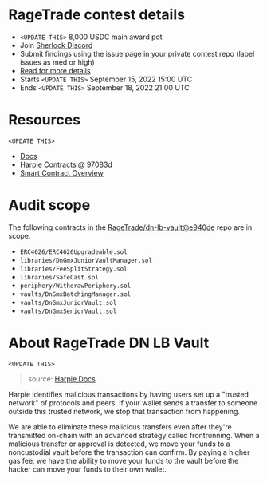 # RageTrade contest details

- `<UPDATE THIS>` 8,000 USDC main award pot
- Join [Sherlock Discord](https://discord.gg/MABEWyASkp)
- Submit findings using the issue page in your private contest repo (label issues as med or high)
- [Read for more details](https://docs.sherlock.xyz/audits/watsons)
- Starts `<UPDATE THIS>` September 15, 2022 15:00 UTC
- Ends `<UPDATE THIS>` September 18, 2022 21:00 UTC

# Resources

`<UPDATE THIS>`

- [Docs](https://harpie.gitbook.io/welcome-to-the-harpie-docs)
- [Harpie Contracts @ 97083d](https://github.com/Harpieio/contracts/tree/97083d7ce8ae9d85e29a139b1e981464ff92b89e)
- [Smart Contract Overview](https://harpie.notion.site/Smart-Contract-Overview-b95414ffafe243519eda539606c3f982)

# Audit scope

The following contracts in the [RageTrade/dn-lb-vault@e940de](https://github.com/RageTrade/dn-lb-vault/tree/e940de5ea56d1030f1abd5e57f8c7f0b8c449ec5) repo are in scope.

- `ERC4626/ERC4626Upgradeable.sol`
- `libraries/DnGmxJuniorVaultManager.sol`
- `libraries/FeeSplitStrategy.sol`
- `libraries/SafeCast.sol`
- `periphery/WithdrawPeriphery.sol`
- `vaults/DnGmxBatchingManager.sol`
- `vaults/DnGmxJuniorVault.sol`
- `vaults/DnGmxSeniorVault.sol`

# About RageTrade DN LB Vault

`<UPDATE THIS>`

> source: [Harpie Docs](https://harpie.gitbook.io/welcome-to-the-harpie-docs/about/whitepaper#how-it-works-summary)

Harpie identifies malicious transactions by having users set up a "trusted network" of protocols and peers. If your wallet sends a transfer to someone outside this trusted network, we stop that transaction from happening.

We are able to eliminate these malicious transfers even after they're transmitted on-chain with an advanced strategy called frontrunning. When a malicious transfer or approval is detected, we move your funds to a noncustodial vault before the transaction can confirm. By paying a higher gas fee, we have the ability to move your funds to the vault before the hacker can move your funds to their own wallet.
